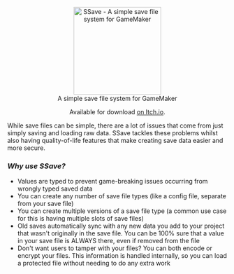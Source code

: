 
<p align="center">
<div align="center">
  <img src="https://imgur.com/7c0Libn.png" alt="SSave - A simple save file system for GameMaker" _target="blank" height=200/>
  </div>
  <div align="center">
   A simple save file system for GameMaker
   <p>Available for download <a href="https://stoozey.itch.io/ssave"> on Itch.io</a>.</p>
   </div>
</p>

While save files can be simple, there are a lot of issues that come from just simply saving and loading raw data.
SSave tackles these problems whilst also having quality-of-life features that make creating save data easier and more secure.

### ***Why use SSave?***

- Values are typed to prevent game-breaking issues occurring from wrongly typed saved data
- You can create any number of save file types (like a config file, separate from your save file)
- You can create multiple versions of a save file type (a common use case for this is having multiple slots of save files)
- Old saves automatically sync with any new data you add to your project that wasn't originally in the save file.
    You can be 100% sure that a value in your save file is ALWAYS there, even if removed from the file
- Don't want users to tamper with your files? You can both encode or encrypt your files. This information is handled internally, so you can load a protected file without needing to do any extra work
